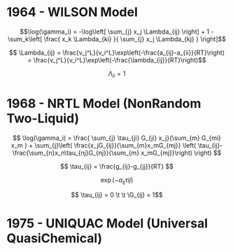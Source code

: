 # 1964 - WILSON Model

$$\log(\gamma_i) = -\log\left[ \sum_{j} x_j \Lambda_{ij} \right] + 1 - \sum_k\left[ \frac{ x_k \Lambda_{ki} }{ \sum_{j} x_j \Lambda_{kj} } \right]$$

$$ \Lambda_{ij} = \frac{v_j^L}{v_i^L}\exp\left(-\frac{a_{ij}-a_{ii}}{RT}\right) = \frac{v_j^L}{v_i^L}\exp\left(-\frac{\lambda_{ij}}{RT}\right)$$

$$ \Lambda_{ii} = 1 $$


# 1968 - NRTL Model (NonRandom Two-Liquid)

$$ \log(\gamma_i) = \frac{ \sum_{j} \tau_{ji} G_{ji} x_j}{\sum_{m} G_{mi} x_m } + \sum_{j}\left( \frac{x_jG_{ij}}{\sum_{m}x_mG_{mj}} \left( \tau_{ij}-\frac{\sum_{n}x_n\tau_{nj}G_{nj}}{\sum_{m} x_mG_{mj}}\right) \right)     $$

$$ \tau_{ij} = \frac{g_{ij}-g_{jj}}{RT} $$

$$ \exp \left( -\alpha_{ij}\tau{ij}\right) $$

$$ \tau_{ij} = 0 \t \t \G_{ij} = 1$$

# 1975 - UNIQUAC Model (Universal QuasiChemical)
